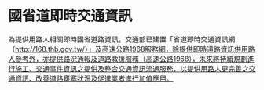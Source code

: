 # 國省道即時交通資訊

為提供用路人相關即時國省道路資訊，交通部已建置「省道即時交通資訊網（http://168.thb.gov.tw/）」及高速公路1968服務網，除提供即時道路資訊供用路人參考外，亦提供路況通報及道路救援服務（高速公路1968），未來將持續規劃進行施工、交通事件資訊之提供及整合交通資訊流通服務，以提供用路人更完善之交通資訊、改善道路壅塞狀況及促進業者進行加值應用。